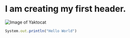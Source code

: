 # I am creating my first header.
![Image of Yaktocat](https://octodex.github.com/images/yaktocat.png) 
``` javascript
System.out.println("Hello World")
```
